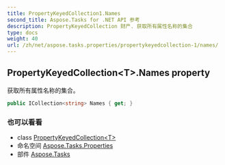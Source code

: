 ```yaml
---
title: PropertyKeyedCollection1.Names
second_title: Aspose.Tasks for .NET API 参考
description: PropertyKeyedCollection 财产. 获取所有属性名称的集合
type: docs
weight: 40
url: /zh/net/aspose.tasks.properties/propertykeyedcollection-1/names/
---
```

## PropertyKeyedCollection&lt;T&gt;.Names property

获取所有属性名称的集合。

```csharp
public ICollection<string> Names { get; }
```

### 也可以看看

* class [PropertyKeyedCollection&lt;T&gt;](../)
* 命名空间 [Aspose.Tasks.Properties](../../propertykeyedcollection-1/)
* 部件 [Aspose.Tasks](../../../)


